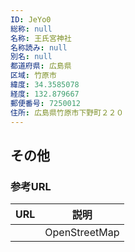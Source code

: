 ```yaml
---
ID: JeYo0
総称: null
名称: 王氏宮神社
名称読み: null
別名: null
都道府県: 広島県
区域: 竹原市
緯度: 34.3585078
経度: 132.879667
郵便番号: 7250012
住所: 広島県竹原市下野町２２０
---
```


## その他

### 参考URL

| URL | 説明          |
| --- | ------------- |
|     | OpenStreetMap |
